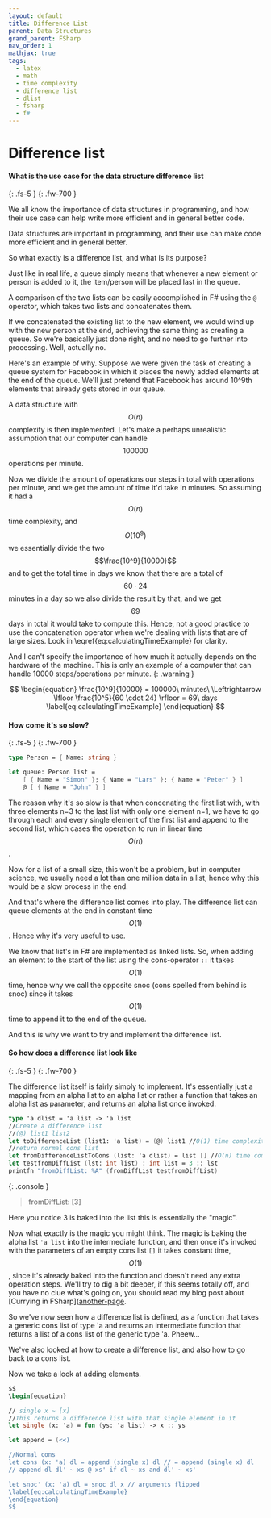 ```yaml
---
layout: default
title: Difference List
parent: Data Structures
grand_parent: FSharp
nav_order: 1
mathjax: true
tags: 
  - latex
  - math
  - time complexity
  - difference list
  - dlist
  - fsharp
  - f#
---
```


# Difference list


#### What is the use case for the data structure difference list
{: .fs-5 }
{: .fw-700 }

We all know the importance of data structures in programming, and how their use case can help write more efficient and in general better code.

Data structures are important in programming, and their use can make code more efficient and in general better.

So what exactly is a difference list, and what is its purpose?

Just like in real life, a queue simply means that whenever a new element or person is added to it, the item/person will be placed last in the queue. 


A comparison of the two lists can be easily accomplished in F# using the `@` operator, which takes two lists and concatenates them. 

If we concatenated the existing list to the new element, we would wind up with the new person at the end, achieving the same thing as creating a queue. So we're basically just done right, and no need to go further into processing. Well, actually no.

Here's an example of why. Suppose we were given the task of creating a queue system for Facebook in which it places the newly added elements at the end of the queue. We'll just pretend that Facebook has around 10^9th elements that already gets stored in our queue. 

A data structure with $$O(n)$$ complexity is then implemented. Let's make a perhaps unrealistic assumption that our computer can handle $$100000$$ operations per minute.

Now we divide the amount of operations our steps in total with operations per minute, and we get the amount of time it'd take in minutes. So assuming it had a $$O(n)$$ time complexity, and $$O(10^9)$$ we essentially divide the two $$\frac{10^9}{10000}$$ and to get the total time in days we know that there are a total of $$60 \cdot 24$$ minutes in a day so we also divide the result by that, and we get $$69$$ days in total it would take to compute this. Hence, not a good practice to use the concatenation operator when we're dealing with lists that are of large sizes. Look in \eqref{eq:calculatingTimeExample} for clarity.

And I can't specify the importance of how much it actually depends on the hardware of the machine. This is only an example of a computer that can handle 10000 steps/operations per minute. 
{: .warning }


$$
\begin{equation}
\frac{10^9}{10000} = 100000\ minutes\ \Leftrightarrow \lfloor \frac{10^5}{60 \cdot 24} \rfloor = 69\ days
\label{eq:calculatingTimeExample}
\end{equation}
$$

#### How come it's so slow?
{: .fs-5 }
{: .fw-700 }

```fsharp
type Person = { Name: string }

let queue: Person list =
    [ { Name = "Simon" }; { Name = "Lars" }; { Name = "Peter" } ]
    @ [ { Name = "John" } ]
```

The reason why it's so slow is that when concenating the first list with, with three elements n=3 to the last list with only one element n=1, we have to go through each and every single element of the first list and append to the second list, which cases the operation to run in linear time $$O(n)$$. 

Now for a list of a small size, this won't be a problem, but in computer science, we usually need a lot than one million data in a list, hence why this would be a slow process in the end. 

And that's where the difference list comes into play. The difference list can queue elements at the end in constant time $$O(1)$$. Hence why it's very useful to use. 

We know that list's in F# are implemented as linked lists. So, when adding an element to the start of the list using the cons-operator `::` it takes $$O(1)$$ time, hence why we call the opposite snoc (cons spelled from behind is snoc) since it takes $$O(1)$$ time to append it to the end of the queue. 

And this is why we want to try and implement the difference list. 

#### So how does a difference list look like
{: .fs-5 }
{: .fw-700 }

The difference list itself is fairly simply to implement. It's essentially just a mapping from an alpha list to an alpha list or rather a function that takes an alpha list as parameter, and returns an alpha list once invoked. 
```fsharp
type 'a dlist = 'a list -> 'a list
//Create a difference list
//(@) list1 list2
let toDifferenceList (list1: 'a list) = (@) list1 //O(1) time complexity
//return normal cons list
let fromDifferenceListToCons (list: 'a dlist) = list [] //O(n) time complexity
let testfromDiffList (lst: int list) : int list = 3 :: lst
printfn "fromDiffList: %A" (fromDiffList testfromDiffList)
```

{: .console }
> fromDiffList: [3]

Here you notice 3 is baked into the list this is essentially the "magic". 

Now what exactly is the magic you might think. The magic is baking the alpha list `'a list` into the intermediate function, and then once it's invoked with the parameters of an empty cons list `[]` it takes constant time, $$O(1)$$, since it's already baked into the function and doesn't need any extra operation steps. We'll try to dig a bit deeper, if this seems totally off, and you have no clue what's going on, you should read my blog post about [Currying in FSharp]([another-page](https://simonsejse.github.io/blog/docs/fsharp/currying.html).

So we've now seen how a difference list is defined, as a function that takes a generic cons list of type 'a and returns an intermediate function that returns a list of a cons list of the generic type 'a. Pheew...

We've also looked at how to create a difference list, and also how to go back to a cons list.

Now we take a look at adding elements.
```fsharp
$$
\begin{equation}

// single x ~ [x] 
//This returns a difference list with that single element in it 
let single (x: 'a) = fun (ys: 'a list) -> x :: ys

let append = (<<)

//Normal cons
let cons (x: 'a) dl = append (single x) dl // = append (single x) dl
// append dl dl' ~ xs @ xs' if dl ~ xs and dl' ~ xs'

let snoc' (x: 'a) dl = snoc dl x // arguments flipped
\label{eq:calculatingTimeExample}
\end{equation}
$$

```

